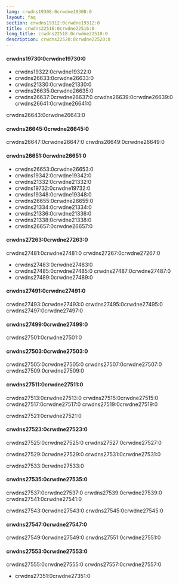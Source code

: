 ```yaml
---
lang: crwdns19308:0crwdne19308:0
layout: faq
section: crwdns19312:0crwdne19312:0
title: crwdns22516:0crwdne22516:0
long_title: crwdns22518:0crwdne22518:0
description: crwdns22520:0crwdne22520:0
---
```


#### crwdns19730:0crwdne19730:0
- crwdns19322:0crwdne19322:0
- crwdns26633:0crwdne26633:0
- crwdns21330:0crwdne21330:0
- crwdns26635:0crwdne26635:0
- crwdns26637:0crwdne26637:0 crwdns26639:0crwdne26639:0 crwdns26641:0crwdne26641:0

crwdns26643:0crwdne26643:0

#### crwdns26645:0crwdne26645:0
crwdns26647:0crwdne26647:0 crwdns26649:0crwdne26649:0

#### crwdns26651:0crwdne26651:0
- crwdns26653:0crwdne26653:0
- crwdns19342:0crwdne19342:0
- crwdns21332:0crwdne21332:0
- crwdns19732:0crwdne19732:0
- crwdns19348:0crwdne19348:0
- crwdns26655:0crwdne26655:0
- crwdns21334:0crwdne21334:0
- crwdns21336:0crwdne21336:0
- crwdns21338:0crwdne21338:0
- crwdns26657:0crwdne26657:0

#### crwdns27263:0crwdne27263:0
crwdns27481:0crwdne27481:0 crwdns27267:0crwdne27267:0
- crwdns27483:0crwdne27483:0
- crwdns27485:0crwdne27485:0 crwdns27487:0crwdne27487:0
- crwdns27489:0crwdne27489:0

#### crwdns27491:0crwdne27491:0
crwdns27493:0crwdne27493:0 crwdns27495:0crwdne27495:0 crwdns27497:0crwdne27497:0

#### crwdns27499:0crwdne27499:0
crwdns27501:0crwdne27501:0

#### crwdns27503:0crwdne27503:0
crwdns27505:0crwdne27505:0 crwdns27507:0crwdne27507:0 crwdns27509:0crwdne27509:0

#### crwdns27511:0crwdne27511:0
crwdns27513:0crwdne27513:0 crwdns27515:0crwdne27515:0 crwdns27517:0crwdne27517:0 crwdns27519:0crwdne27519:0

crwdns27521:0crwdne27521:0

#### crwdns27523:0crwdne27523:0
crwdns27525:0crwdne27525:0 crwdns27527:0crwdne27527:0

crwdns27529:0crwdne27529:0 crwdns27531:0crwdne27531:0

crwdns27533:0crwdne27533:0

#### crwdns27535:0crwdne27535:0
crwdns27537:0crwdne27537:0 crwdns27539:0crwdne27539:0 crwdns27541:0crwdne27541:0

crwdns27543:0crwdne27543:0 crwdns27545:0crwdne27545:0

#### crwdns27547:0crwdne27547:0
crwdns27549:0crwdne27549:0 crwdns27551:0crwdne27551:0

#### crwdns27553:0crwdne27553:0
crwdns27555:0crwdne27555:0 crwdns27557:0crwdne27557:0
- crwdns27351:0crwdne27351:0
